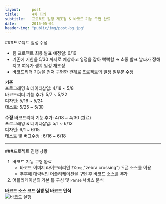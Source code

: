 ```yaml
---
layout:     post
title:      4차 회의
subtitle:   프로젝트 일정 재조정 & 바코드 기능 구현 완료
date:       2015-05-04
header-img: "public/img/post-bg.jpg"
---
```


###프로젝트 일정 수정  
- 팀 프로젝트 최종 발표 예정일: 6/19  
- 기존에 기한을 5/30 까지로 예상하고 일정을 잡아 빡빡함 → 최종 발표 날짜가 정해지고 여유가 생겨 일정 재조정  
- 바코드리더 기능을 먼저 구현한 관계로 프로젝트의 일정 일부분 수정  

**기존**  
프로그래밍 & 데이터삽입: 4/18 ~ 5/8  
바코드리더 기능 추가: 5/7 ~ 5/22  
디자인: 5/16 ~ 5/24  
테스트: 5/25 ~ 5/30  

**수정**
바코드리더 기능 추가: 4/18 ~ 4/30 (완료)  
프로그래밍 & 데이터삽입: 5/1 ~ 6/12  
디자인: 6/1 ~ 6/15  
테스트 및 버그수정 : 6/16 ~ 6/18  

---

###프로젝트 진행 상황
1. 바코드 기능 구현 완료  
    - 바코드 이미지 라이브러리인 `ZXing`("zebra crossing") 오픈 소스를 이용  
    - 추후에 대략적인 어플리케이션을 구현 후 바코드 소스를 추가  
2. 어플리케이션의 기본 틀 구성 및 `Parse` 서비스 분석  

**바코드 소스 코드 실행 및 바코드 인식**  
![바코드 실행](/Softcone/public/img/0504barcode.png)
